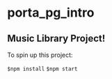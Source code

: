 # porta_pg_intro
Music Library Project!
---
To spin up this project:

```$npm install```
```$npm start```
